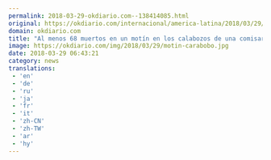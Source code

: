 ```yaml
---
permalink: 2018-03-29-okdiario.com--138414085.html
original: https://okdiario.com/internacional/america-latina/2018/03/29/menos-68-muertos-motin-calabozos-comisaria-venezuela-2040584
domain: okdiario.com
title: "Al menos 68 muertos en un motín en los calabozos de una comisaría en Venezuela"
image: https://okdiario.com/img/2018/03/29/motin-carabobo.jpg
date: 2018-03-29 06:43:21
category: news
translations: 
 - 'en'
 - 'de'
 - 'ru'
 - 'ja'
 - 'fr'
 - 'it'
 - 'zh-CN'
 - 'zh-TW'
 - 'ar'
 - 'hy'
---
```


